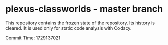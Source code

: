 # plexus-classworlds - master branch

This repository contains the frozen state of the repository.
Its history is cleared. It is used only for static code
analysis with Codacy.

Commit Time: 1729137021